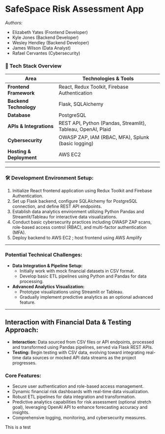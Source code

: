 # SafeSpace Risk Assessment App
*Authors:*
- Elizabeth Yates (Frontend Developer)
- Kyle Jones (Backend Developer)
- Wesley Hendley (Backend Developer)
- James Wilson (Data Analyst)
- Rafael Cervantes (Cybersecurity)

### 🚀 Tech Stack Overview

| **Area** | **Technologies & Tools** |
| --- | --- |
| **Frontend Framework** | React, Redux Toolkit, Firebase Authentication |
| **Backend Technology** | Flask, SQLAlchemy |
| **Database** | PostgreSQL |
| **APIs & Integrations** | REST API, Python (Pandas, Streamlit), Tableau, OpenAI, Plaid |
| **Cybersecurity** | OWASP ZAP, IAM (RBAC, MFA), Splunk (basic logging) |
| **Hosting & Deployment** | AWS EC2 |

---

### 🛠️ Development Environment Setup:

1. Initialize React frontend application using Redux Toolkit and Firebase Authentication.
2. Set up Flask backend, configure SQLAlchemy for PostgreSQL connection, and define REST API endpoints.
3. Establish data analytics environment utilizing Python Pandas and Streamlit/Tableau for interactive data visualizations.
4. Conduct basic cybersecurity practices including OWASP ZAP scans, role-based access control (RBAC), and multi-factor authentication (MFA).
5. Deploy backend to AWS EC2 ; host frontend using AWS Amplify

---

### Potential Technical Challenges:

- **Data Integration & Pipeline Setup:**
    - Initially work with mock financial datasets in CSV format.
    - Develop basic ETL pipelines using Python and Pandas for data processing.
- **Advanced Analytics Visualization:**
    - Prototype visualizations using Streamlit or Tableau.
    - Gradually implement predictive analytics as an optional advanced feature.

---

## Interaction with Financial Data & Testing Approach:

- **Interaction:** Data sourced from CSV files or API endpoints, processed and transformed using Pandas pipelines, served via Flask REST APIs.
- **Testing:** Begin testing with CSV data, evolving toward integrating real-time data sources or mocked API data streams as the project progresses.

### Core Features:

- Secure user authentication and role-based access management.
- Dynamic financial risk dashboards with real-time data visualization.
- Robust ETL pipelines for data integration and transformation.
- Predictive analytics capabilities for risk assessment (optional stretch goal), leveraging OpenAI API to enhance forecasting accuracy and insights.
- Comprehensive logging, monitoring, and cybersecurity measures.


This is a test 